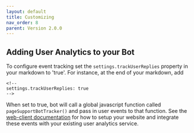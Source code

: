 ```yaml
---
layout: default
title: Customizing
nav_order: 8 
parent: Version 2.0.0
---
```


## Adding User Analytics to your Bot
To configure event tracking set the `settings.trackUserReplies` property in your markdown to 'true'. For instance, at the end of your markdown, add

```
<!--
settings.trackUserReplies: true
-->
```

When set to true, bot will call a global javascript function called  `pageSupportBotTracker()` and pass in user events to that function. See the [web-client documentation](https://github.com/page-support/web-client#user-engagement-tracking-and-website-analytics) for how to setup your website and integrate these events with your existing user analytics service.
